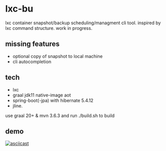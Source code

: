 # lxc-bu

lxc container snapshot/backup scheduling/managment cli tool. inspired by lxc command structure. work in progress. 

## missing features
- optional copy of snapshot to local machine
- cli autocompletion


## tech
- lxc
- graal jdk11 native-image aot
- spring-boot(-jpa) with hibernate 5.4.12
- jline.

use graal 20+ & mvn 3.6.3 and run ./build.sh to build 

## demo
[![asciicast](https://asciinema.org/a/4gRokf7lQp1ZzrXjGCpKO2r2B.svg)](https://asciinema.org/a/4gRokf7lQp1ZzrXjGCpKO2r2B)
